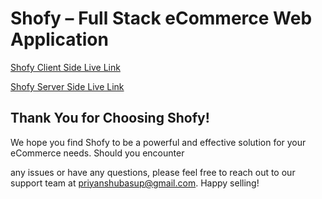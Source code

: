 # Shofy – Full Stack eCommerce Web Application


[Shofy Client Side Live Link](https://shofy-e.vercel.app/)


[Shofy Server Side Live Link](https://shofy-backend-dlt.vercel.app)


## Thank You for Choosing Shofy!

We hope you find Shofy to be a powerful and effective solution for your eCommerce needs. Should you encounter

 any issues or have any questions, please feel free to reach out to our support team at priyanshubasup@gmail.com. Happy selling!















 

